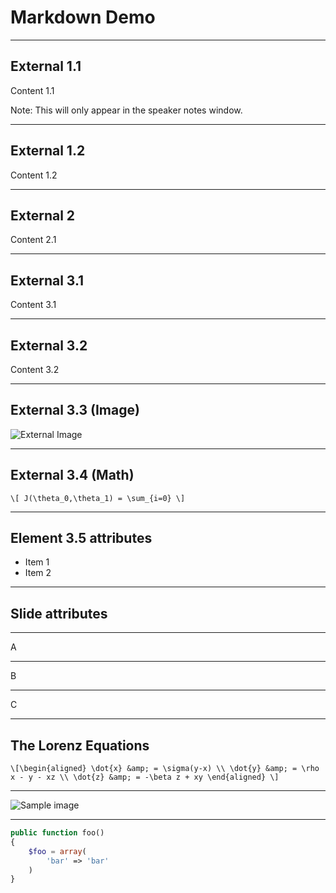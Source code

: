 # Markdown Demo

--- ---

## External 1.1

Content 1.1

Note: This will only appear in the speaker notes window.

--- ---

## External 1.2

Content 1.2

--- ---

## External 2

Content 2.1

--- ---

## External 3.1

Content 3.1

----

## External 3.2

Content 3.2

----

## External 3.3 (Image)

![External Image](https://s3.amazonaws.com/static.slid.es/logo/v2/slides-symbol-512x512.png)

----

## External 3.4 (Math)

`\[ J(\theta_0,\theta_1) = \sum_{i=0} \]`

----

## Element 3.5 attributes

- Item 1 <!-- .element: class="fragment" data-fragment-index="2" -->
- Item 2 <!-- .element: class="fragment" data-fragment-index="1" -->

----

<!-- .slide: data-background="#000000" -->
## Slide attributes

--- ---

A

---

B

---

C

--- ---


## The Lorenz Equations

`\[\begin{aligned}
\dot{x} &amp; = \sigma(y-x) \\
\dot{y} &amp; = \rho x - y - xz \\
\dot{z} &amp; = -\beta z + xy
\end{aligned} \]`

--- ---

![Sample image](https://s3.amazonaws.com/static.slid.es/logo/v2/slides-symbol-512x512.png)

--- ---


```php [1|3-5]
public function foo()
{
    $foo = array(
        'bar' => 'bar'
    )
}
```
